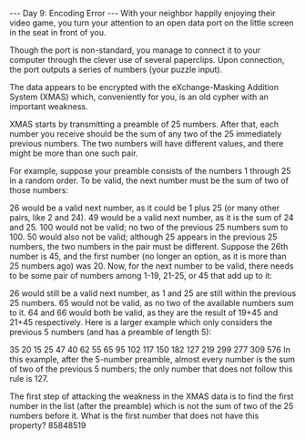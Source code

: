 --- Day 9: Encoding Error ---
With your neighbor happily enjoying their video game, you turn your attention to an open data port on the little screen in the seat in front of you.

Though the port is non-standard, you manage to connect it to your computer through the clever use of several paperclips. Upon connection, the port outputs a series of numbers (your puzzle input).

The data appears to be encrypted with the eXchange-Masking Addition System (XMAS) which, conveniently for you, is an old cypher with an important weakness.

XMAS starts by transmitting a preamble of 25 numbers. After that, each number you receive should be the sum of any two of the 25 immediately previous numbers. The two numbers will have different values, and there might be more than one such pair.

For example, suppose your preamble consists of the numbers 1 through 25 in a random order. To be valid, the next number must be the sum of two of those numbers:

26 would be a valid next number, as it could be 1 plus 25 (or many other pairs, like 2 and 24).
49 would be a valid next number, as it is the sum of 24 and 25.
100 would not be valid; no two of the previous 25 numbers sum to 100.
50 would also not be valid; although 25 appears in the previous 25 numbers, the two numbers in the pair must be different.
Suppose the 26th number is 45, and the first number (no longer an option, as it is more than 25 numbers ago) was 20. Now, for the next number to be valid, there needs to be some pair of numbers among 1-19, 21-25, or 45 that add up to it:

26 would still be a valid next number, as 1 and 25 are still within the previous 25 numbers.
65 would not be valid, as no two of the available numbers sum to it.
64 and 66 would both be valid, as they are the result of 19+45 and 21+45 respectively.
Here is a larger example which only considers the previous 5 numbers (and has a preamble of length 5):

35
20
15
25
47
40
62
55
65
95
102
117
150
182
127
219
299
277
309
576
In this example, after the 5-number preamble, almost every number is the sum of two of the previous 5 numbers; the only number that does not follow this rule is 127.

The first step of attacking the weakness in the XMAS data is to find the first number in the list (after the preamble) which is not the sum of two of the 25 numbers before it. What is the first number that does not have this property?
85848519
